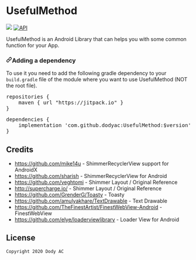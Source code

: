 # UsefulMethod
[![](https://jitpack.io/v/dodyac/UsefulMethod.svg)](https://jitpack.io/#dodyac/UsefulMethod)
[![API](https://img.shields.io/badge/API-19%2B-brightgreen.svg?style=flat)](https://android-arsenal.com/api?level=19)

UsefulMethod is an Android Library that can helps you with some common function for your App.

<h3><a id="user-content-adding-a-dependency" class="anchor" aria-hidden="true" href="#adding-a-dependency"><svg class="octicon octicon-link" viewBox="0 0 16 16" version="1.1" width="16" height="16" aria-hidden="true"><path fill-rule="evenodd" d="M7.775 3.275a.75.75 0 001.06 1.06l1.25-1.25a2 2 0 112.83 2.83l-2.5 2.5a2 2 0 01-2.83 0 .75.75 0 00-1.06 1.06 3.5 3.5 0 004.95 0l2.5-2.5a3.5 3.5 0 00-4.95-4.95l-1.25 1.25zm-4.69 9.64a2 2 0 010-2.83l2.5-2.5a2 2 0 012.83 0 .75.75 0 001.06-1.06 3.5 3.5 0 00-4.95 0l-2.5 2.5a3.5 3.5 0 004.95 4.95l1.25-1.25a.75.75 0 00-1.06-1.06l-1.25 1.25a2 2 0 01-2.83 0z"></path></svg></a>Adding a dependency</h3>
<p>To use it you need to add the following gradle dependency to your <code>build.gradle</code> file of the module where you want to use UsefulMethod (NOT the root file).</p>
<div class="highlight highlight-source-groovy"><pre>repositories {
    maven { url <span class="pl-s"><span class="pl-pds">"</span>https://jitpack.io<span class="pl-pds">"</span></span> }
}</pre></div>
<div class="highlight highlight-source-groovy"><pre>dependencies {
    implementation <span class="pl-s"><span class="pl-pds">'</span>com.github.dodyac:UsefulMethod:$version'
}<span class="pl-pds"></span></span></div>

## Credits

* https://github.com/mike14u - ShimmerRecyclerView support for AndroidX
* https://github.com/sharish - ShimmerRecyclerView for Android
* https://github.com/veghtomi - Shimmer Layout / Original Reference
* http://supercharge.io/ - Shimmer Layout / Original Reference
* https://github.com/GrenderG/Toasty - Toasty
* https://github.com/amulyakhare/TextDrawable - Text Drawable
* https://github.com/TheFinestArtist/FinestWebView-Android - FinestWebView
* https://github.com/elye/loaderviewlibrary - Loader View for Android

## License

```
Copyright 2020 Dody AC
